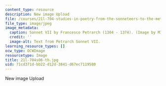 ```yaml
---
content_type: resource
description: New image Upload
file: /courses/21l-704-studies-in-poetry-from-the-sonneteers-to-the-metaphysicals-spring-2006/71cd371dbb22d12d3841d67ec7119580_21l-704s06-th.jpg
file_type: image/jpeg
image_metadata:
  caption: Sonnet VII by Francesco Petrarch (1304 - 1374). (Image by MIT OpenCourseWare.)
  credit: ''
  image-alt: Text from Petrarch Sonnet VII.
learning_resource_types: []
ocw_type: OCWImage
resourcetype: Image
title: 21l-704s06-th.jpg
uid: 71cd371d-bb22-d12d-3841-d67ec7119580
---
```

New image Upload

